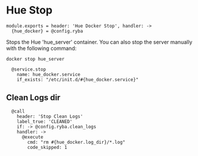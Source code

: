 
# Hue Stop

    module.exports = header: 'Hue Docker Stop', handler: ->
      {hue_docker} = @config.ryba


Stops the Hue 'hue_server' container. You can also stop the server manually with the following
command:

```
docker stop hue_server
```

      @service.stop
        name: hue_docker.service
        if_exists: "/etc/init.d/#{hue_docker.service}"

## Clean Logs dir

      @call
        header: 'Stop Clean Logs'
        label_true: 'CLEANED'
        if: -> @config.ryba.clean_logs
        handler: ->
          @execute
            cmd: "rm #{hue_docker.log_dir}/*.log"
            code_skipped: 1
